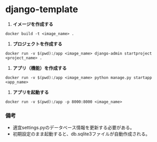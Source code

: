 # django-template

1. **イメージを作成する**  
```
docker build -t <image_name> .
```

1. **プロジェクトを作成する**  
```
docker run -v $(pwd):/app <image_name> django-admin startproject <project_name> .
```

1. **アプリ（機能）を作成する**  
```
docker run -v $(pwd):/app <image_name> python manage.py startapp <app_name>
```

1. **アプリを起動する**  
```
docker run -v $(pwd):/app -p 8000:8000 <image_name>
```

### 備考
- 適宜settings.pyのデータベース情報を更新する必要がある。
- 初期設定のまま起動すると、db.sqlite3ファイルが自動作成される。
